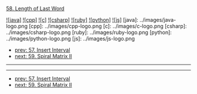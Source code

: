 [58. Length of Last Word](https://leetcode.com/problems/length-of-last-word/)

[![java]](../java/058-length-of-last-word.md)
[![cpp]](../cpp/058-length-of-last-word.md)
[![c]](../c/058-length-of-last-word.md)
[![csharp]](../csharp/058-length-of-last-word.md)
[![ruby]](../ruby/058-length-of-last-word.md)
[![python]](../python/058-length-of-last-word.md)
[![js]](../js/058-length-of-last-word.md)
[java]: ../images/java-logo.png
[cpp]: ../images/cpp-logo.png
[c]: ../images/c-logo.png
[csharp]: ../images/csharp-logo.png
[ruby]: ../images/ruby-logo.png
[python]: ../images/python-logo.png
[js]: ../images/js-logo.png

- [prev: 57. Insert Interval](057-insert-interval.md)
- [next: 59. Spiral Matrix II](059-spiral-matrix-ii.md)

---


---

- [prev: 57. Insert Interval](057-insert-interval.md)
- [next: 59. Spiral Matrix II](059-spiral-matrix-ii.md)
